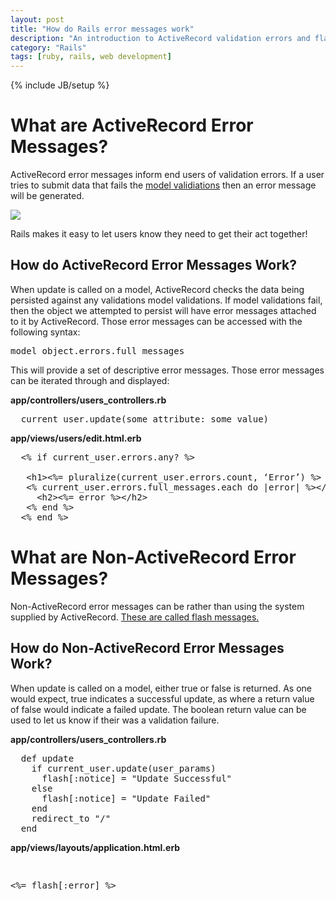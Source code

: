 ```yaml
---
layout: post
title: "How do Rails error messages work"
description: "An introduction to ActiveRecord validation errors and flash errors"
category: "Rails"
tags: [ruby, rails, web development]
---
```

{% include JB/setup %}

<h1>What are ActiveRecord Error Messages?</h1>
<p>ActiveRecord error messages inform end users of validation errors. If a user
tries to submit data that fails the <a
href="http://guides.rubyonrails.org/active_record_validations.html">model
validiations</a> then an error message will be generated.</p>

<img src="http://guides.rubyonrails.org/v2.3.11/images/customized_error_messages.png"/>

<p>Rails makes it easy to let users know they need to get their act together!</p>

<h2>How do ActiveRecord Error Messages Work?</h2>
<p> When update is called on a model, ActiveRecord checks the data being
persisted against any validations model validations. If model validations fail,
then the object we attempted to persist will have error messages attached to it
by ActiveRecord. Those error messages can be accessed with the following
syntax:</p> 

<pre>
model_object.errors.full_messages
</pre>

<p>This will provide a set of descriptive error messages. Those error messages 
can be iterated through and displayed:</p>

<b>app/controllers/users_controllers.rb</b>
<pre>
  current_user.update(some_attribute: some_value)
</pre>

<b>app/views/users/edit.html.erb</b>
<pre>
  &lt;% if current_user.errors.any? %&gt;

   &lt;h1&gt;&lt;%= pluralize(current_user.errors.count, ‘Error’) %&gt; 
   &lt;% current_user.errors.full_messages.each do |error| %&gt;&lt;/h1&gt;
     &lt;h2&gt;&lt;%= error %&gt;&lt;/h2&gt;
   &lt;% end %&gt;
  &lt;% end %&gt;
</pre>

<h1>What are Non-ActiveRecord Error Messages?</h1>
<p>Non-ActiveRecord error messages can be rather than using the system supplied
by ActiveRecord. <a href="http://api.rubyonrails.org/classes/ActionDispatch/Flash.html">These are called flash messages.</a></p>


<h2>How do Non-ActiveRecord Error Messages Work?</h2>
<p>When update is called on a model, either true or false is returned. As one
would expect, true indicates a successful update, as where a return value of
false would indicate a failed update. The boolean return value can be used to let us
know if their was a validation failure. </p>

<b>app/controllers/users_controllers.rb</b>
<pre>
  def update
    if current_user.update(user_params)
      flash[:notice] = "Update Successful"
    else
      flash[:notice] = "Update Failed"
    end
    redirect_to "/"
  end
</pre>

<b>app/views/layouts/application.html.erb</b>
<pre>
  <p><%= flash[:error] %><p>
</pre>
